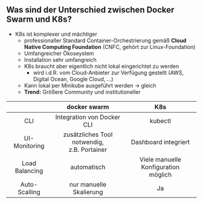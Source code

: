 ## Was sind der Unterschied zwischen **Docker Swarm** und K8s?

* K8s ist komplexer und mächtiger
  * professionaller Standard Container-Orchestrierung gemäß
  **Cloud Native Computing Foundation** (CNFC, gehört zur Linux-Foundation)
  * Umfangreicher Ökoseystem
  * Installation sehr umfangreich
  * K8s braucht aber eigentlich nicht lokal eingerichtet zu werden
    * wird i.d.R. vom Cloud-Anbieter zur Verfügung gestellt (AWS, 
    Digital Ocean, Google Cloud, ...)
  * Kann lokal per Minikube ausgeführt werden -> gleich
  * **Trend:** Größere Community und institutioneller

|                |                   docker swarm                   |                   K8s                    |
|:--------------:|:------------------------------------------------:|:----------------------------------------:|
|      CLI       |            Integration von Docker CLI            |                 kubectl                  |
| UI-Monitoring  | zusätzliches Tool notwendig,<br/> z.B. Portainer |           Dashboard integriert           |
| Load Balancing |                   automatisch                    | Viele manuelle Konfiguration<br/>möglich |
| Auto-Scalling  |             nur manuelle Skalierung              |                    Ja                    |



